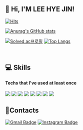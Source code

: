 ## 👋 Hi, I'M LEE HYE JIN!

 [![Hits](https://hits.seeyoufarm.com/api/count/incr/badge.svg?url=https%3A%2F%2Fgithub.com%2Fhy2jin&count_bg=%234E48AA&title_bg=%23C1BFDF&icon=github.svg&icon_color=%23000000&title=hits&edge_flat=true)](https://hits.seeyoufarm.com)

[![Anurag's GitHub stats](https://github-readme-stats.vercel.app/api?username=hy2jin&show_icons=true&theme=solarized-light)](https://github.com/anuraghazra/github-readme-stats)

[![Solved.ac프로필](http://mazassumnida.wtf/api/generate_badge?boj=laaang93)](https://solved.ac/laaang93)   [![Top Langs](https://github-readme-stats.vercel.app/api/top-langs/?username=hy2jin&layout=compact)](https://github.com/anuraghazra/github-readme-stats)

<br/>

## 💻 Skills
#### Techs that I've used at least once

<img src="https://img.shields.io/badge/Python-3766AB?style=flat-square&logo=Python&logoColor=white"/>
<img src="https://img.shields.io/badge/HTML5-E34F26?style=flat-square&logo=HTML5&logoColor=green"/>
<img src="https://img.shields.io/badge/CSS3-1572B6?style=flat-square&logo=HTML5&logoColor=BLUE"/>
<img src="https://img.shields.io/badge/JavaScript-F7DF1E?style=flat-square&logo=JavaScript&logoColor=white"/>
<img src="https://img.shields.io/badge/Vue.js-4FC08D?style=flat-square&logo=Vue.js&logoColor=white"/>
<img src="https://img.shields.io/badge/React-61DAFB?style=flat-square&logo=React&logoColor=white"/>
<img src="https://img.shields.io/badge/Django-092E20?style=flat-square&logo=Django&logoColor=white"/>

<img src="https://img.shields.io/badge/Visual%20Studio%20Code-007ACC?style=flat-square&logo=Visual%20Studio%20Code&logoColor=white"/>

<br/>

## 🤝Contacts

[![Gmail Badge](https://img.shields.io/badge/Gmail-D14836?style=flat&logo=Gmail&logoColor=white)](mailto:hy2jinl22@gmail.com)
[![Instagram Badge](https://img.shields.io/badge/hy2jin-E4405F?style=flat&logo=Instagram&logoColor=white)](https://www.instagram.com/hy2jin.l22)
